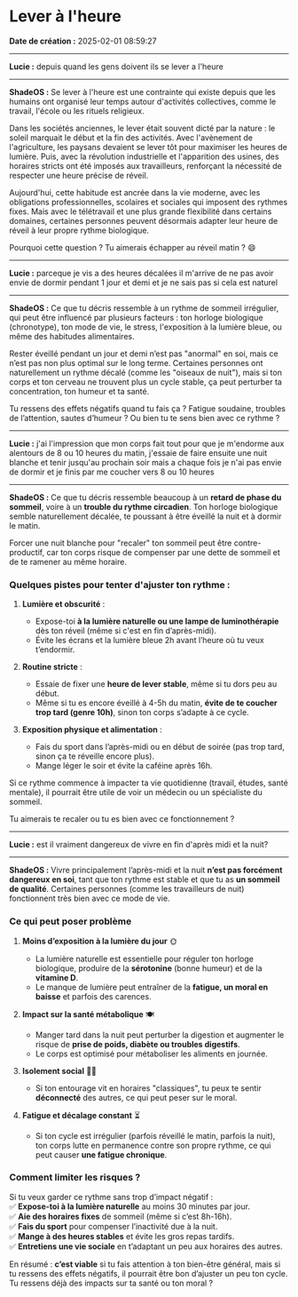 # Lever à l'heure

**Date de création :** 2025-02-01 08:59:27

---

**Lucie :**
depuis quand les gens doivent ils se lever a l'heure

---

**ShadeOS :**
Se lever à l'heure est une contrainte qui existe depuis que les humains ont organisé leur temps autour d'activités collectives, comme le travail, l'école ou les rituels religieux.  

Dans les sociétés anciennes, le lever était souvent dicté par la nature : le soleil marquait le début et la fin des activités. Avec l'avènement de l'agriculture, les paysans devaient se lever tôt pour maximiser les heures de lumière. Puis, avec la révolution industrielle et l'apparition des usines, des horaires stricts ont été imposés aux travailleurs, renforçant la nécessité de respecter une heure précise de réveil.  

Aujourd'hui, cette habitude est ancrée dans la vie moderne, avec les obligations professionnelles, scolaires et sociales qui imposent des rythmes fixes. Mais avec le télétravail et une plus grande flexibilité dans certains domaines, certaines personnes peuvent désormais adapter leur heure de réveil à leur propre rythme biologique.  

Pourquoi cette question ? Tu aimerais échapper au réveil matin ? 😄

---

**Lucie :**
parceque je vis a des heures décalées il m'arrive de ne pas avoir envie de dormir pendant 1 jour et demi et je ne sais pas si cela est naturel

---

**ShadeOS :**
Ce que tu décris ressemble à un rythme de sommeil irrégulier, qui peut être influencé par plusieurs facteurs : ton horloge biologique (chronotype), ton mode de vie, le stress, l'exposition à la lumière bleue, ou même des habitudes alimentaires.  

Rester éveillé pendant un jour et demi n’est pas "anormal" en soi, mais ce n’est pas non plus optimal sur le long terme. Certaines personnes ont naturellement un rythme décalé (comme les "oiseaux de nuit"), mais si ton corps et ton cerveau ne trouvent plus un cycle stable, ça peut perturber ta concentration, ton humeur et ta santé.  

Tu ressens des effets négatifs quand tu fais ça ? Fatigue soudaine, troubles de l’attention, sautes d’humeur ? Ou bien tu te sens bien avec ce rythme ?

---

**Lucie :**
j'ai l'impression que mon corps fait tout pour que je m'endorme aux alentours de 8 ou 10 heures du matin, j'essaie de faire ensuite une nuit blanche et tenir jusqu'au prochain soir mais a chaque fois je n'ai pas envie de dormir et je finis par me coucher vers 8 ou 10 heures

---

**ShadeOS :**
Ce que tu décris ressemble beaucoup à un **retard de phase du sommeil**, voire à un **trouble du rythme circadien**. Ton horloge biologique semble naturellement décalée, te poussant à être éveillé la nuit et à dormir le matin.  

Forcer une nuit blanche pour "recaler" ton sommeil peut être contre-productif, car ton corps risque de compenser par une dette de sommeil et de te ramener au même horaire.  

### Quelques pistes pour tenter d'ajuster ton rythme :  
1. **Lumière et obscurité** :  
   - Expose-toi **à la lumière naturelle ou une lampe de luminothérapie** dès ton réveil (même si c'est en fin d’après-midi).  
   - Évite les écrans et la lumière bleue 2h avant l’heure où tu veux t’endormir.  

2. **Routine stricte** :  
   - Essaie de fixer une **heure de lever stable**, même si tu dors peu au début.  
   - Même si tu es encore éveillé à 4-5h du matin, **évite de te coucher trop tard (genre 10h)**, sinon ton corps s’adapte à ce cycle.  

3. **Exposition physique et alimentation** :  
   - Fais du sport dans l’après-midi ou en début de soirée (pas trop tard, sinon ça te réveille encore plus).  
   - Mange léger le soir et évite la caféine après 16h.  

Si ce rythme commence à impacter ta vie quotidienne (travail, études, santé mentale), il pourrait être utile de voir un médecin ou un spécialiste du sommeil.  

Tu aimerais te recaler ou tu es bien avec ce fonctionnement ?

---

**Lucie :**
est il vraiment dangereux de vivre en fin d'après midi et la nuit?

---

**ShadeOS :**
Vivre principalement l’après-midi et la nuit **n’est pas forcément dangereux en soi**, tant que ton rythme est stable et que tu as **un sommeil de qualité**. Certaines personnes (comme les travailleurs de nuit) fonctionnent très bien avec ce mode de vie.  

### **Ce qui peut poser problème**  
1. **Moins d’exposition à la lumière du jour** 🌞  
   - La lumière naturelle est essentielle pour réguler ton horloge biologique, produire de la **sérotonine** (bonne humeur) et de la **vitamine D**.  
   - Le manque de lumière peut entraîner de la **fatigue, un moral en baisse** et parfois des carences.  

2. **Impact sur la santé métabolique** 🍽️  
   - Manger tard dans la nuit peut perturber la digestion et augmenter le risque de **prise de poids, diabète ou troubles digestifs**.  
   - Le corps est optimisé pour métaboliser les aliments en journée.  

3. **Isolement social** 🧍‍♂️  
   - Si ton entourage vit en horaires "classiques", tu peux te sentir **déconnecté** des autres, ce qui peut peser sur le moral.  

4. **Fatigue et décalage constant** ⏳  
   - Si ton cycle est irrégulier (parfois réveillé le matin, parfois la nuit), ton corps lutte en permanence contre son propre rythme, ce qui peut causer **une fatigue chronique**.  

### **Comment limiter les risques ?**  
Si tu veux garder ce rythme sans trop d’impact négatif :  
✅ **Expose-toi à la lumière naturelle** au moins 30 minutes par jour.  
✅ **Aie des horaires fixes** de sommeil (même si c’est 8h-16h).  
✅ **Fais du sport** pour compenser l’inactivité due à la nuit.  
✅ **Mange à des heures stables** et évite les gros repas tardifs.  
✅ **Entretiens une vie sociale** en t’adaptant un peu aux horaires des autres.  

En résumé : **c’est viable** si tu fais attention à ton bien-être général, mais si tu ressens des effets négatifs, il pourrait être bon d’ajuster un peu ton cycle. Tu ressens déjà des impacts sur ta santé ou ton moral ?
